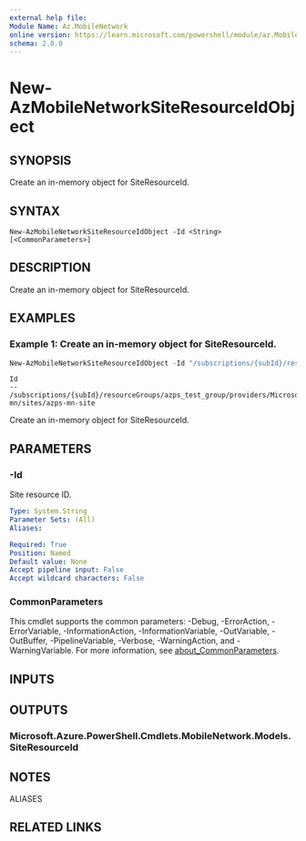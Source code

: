 ```yaml
---
external help file:
Module Name: Az.MobileNetwork
online version: https://learn.microsoft.com/powershell/module/az.MobileNetwork/new-AzMobileNetworkSiteResourceIdObject
schema: 2.0.0
---
```


# New-AzMobileNetworkSiteResourceIdObject

## SYNOPSIS
Create an in-memory object for SiteResourceId.

## SYNTAX

```
New-AzMobileNetworkSiteResourceIdObject -Id <String> [<CommonParameters>]
```

## DESCRIPTION
Create an in-memory object for SiteResourceId.

## EXAMPLES

### Example 1: Create an in-memory object for SiteResourceId.
```powershell
New-AzMobileNetworkSiteResourceIdObject -Id "/subscriptions/{subId}/resourceGroups/azps_test_group/providers/Microsoft.MobileNetwork/mobileNetworks/azps-mn/sites/azps-mn-site"
```

```output
Id
--
/subscriptions/{subId}/resourceGroups/azps_test_group/providers/Microsoft.MobileNetwork/mobileNetworks/azps-mn/sites/azps-mn-site
```

Create an in-memory object for SiteResourceId.

## PARAMETERS

### -Id
Site resource ID.

```yaml
Type: System.String
Parameter Sets: (All)
Aliases:

Required: True
Position: Named
Default value: None
Accept pipeline input: False
Accept wildcard characters: False
```

### CommonParameters
This cmdlet supports the common parameters: -Debug, -ErrorAction, -ErrorVariable, -InformationAction, -InformationVariable, -OutVariable, -OutBuffer, -PipelineVariable, -Verbose, -WarningAction, and -WarningVariable. For more information, see [about_CommonParameters](http://go.microsoft.com/fwlink/?LinkID=113216).

## INPUTS

## OUTPUTS

### Microsoft.Azure.PowerShell.Cmdlets.MobileNetwork.Models.SiteResourceId

## NOTES

ALIASES

## RELATED LINKS

